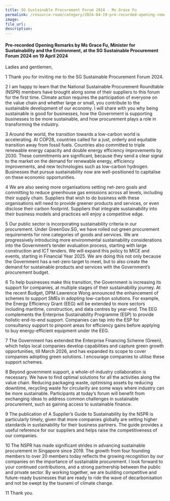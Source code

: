 ```yaml
---  
title: SG Sustainable Procurement Forum 2024 - Ms Grace Fu
permalink: /resource-room/category/2024-04-19-pre-recorded-opening-remarks-at-the-sg-sustainable-procurement-forum-2024
image:  
file_url:  
description:  
---
```

#### Pre-recorded Opening Remarks by Ms Grace Fu, Minister for Sustainability and the Environment, at the SG Sustainable Procurement Forum 2024 on 19 April 2024

Ladies and gentlemen,  

1  Thank you for inviting me to the SG Sustainable Procurement Forum 2024.  

2  I am happy to learn that the National Sustainable Procurement Roundtable (NSPR) members have brought along some of their suppliers to this forum for the first time. Climate action requires the participation of everyone on the value chain and whether large or small, you contribute to the sustainable development of our economy. I will share with you why being sustainable is good for businesses, how the Government is supporting businesses to be more sustainable, and how procurement plays a role in transforming the industry.  

3  Around the world, the transition towards a low-carbon world is accelerating. At COP28, countries called for a just, orderly and equitable transition away from fossil fuels. Countries also committed to triple renewable energy capacity and double energy efficiency improvements by 2030. These commitments are significant, because they send a clear signal to the market on the demand for renewable energy, efficiency improvements, and new technologies such as low-carbon hydrogen. Businesses that pursue sustainability now are well-positioned to capitalise on these economic opportunities.  

4  We are also seeing more organisations setting net-zero goals and committing to reduce greenhouse gas emissions across all levels, including their supply chain.  Suppliers that wish to do business with these organisations will need to provide greener products and services, or even disclose their carbon footprint. Suppliers that integrate sustainability into their business models and practices will enjoy a competitive edge.  

5  Our public sector is incorporating sustainability criteria in our procurement. Under GreenGov.SG, we have rolled out green procurement requirements for nine categories of goods and services. We are progressively introducing more environmental sustainability considerations into the Government’s tender evaluation process, starting with large construction and ICT tenders. We will expand this policy to MICE and events, starting in Financial Year 2025. We are doing this not only because the Government has a net-zero target to meet, but to also create the demand for sustainable products and services with the Government’s procurement budget.  

6  To help businesses make this transition, the Government is increasing its support for companies, at multiple stages of their sustainability journey. At the recent Budget, DPM Lawrence Wong announced the enhancement of schemes to support SMEs in adopting low-carbon solutions. For example, the Energy Efficiency Grant (EEG) will be extended to more sectors including maritime, construction, and data centres by year-end. The EEG complements the Enterprise Sustainability Programme (ESP) to provide holistic end-to-end support. Companies can tap into the ESP for consultancy support to pinpoint areas for efficiency gains before applying to buy energy-efficient equipment under the EEG.  

7  The Government has extended the Enterprise Financing Scheme (Green), which helps local companies develop capabilities and capture green growth opportunities, till March 2026, and has expanded its scope to cover companies adopting green solutions. I encourage companies to utilise these support schemes.  

8  Beyond government support, a whole-of-industry collaboration is necessary. We have to find optimal solutions for all the activities along the value chain. Reducing packaging waste, optimising assets by reducing downtime, recycling waste for circularity are some ways where industry can be more sustainable. Participants at today’s forum will benefit from exchanging ideas to address common challenges in sustainable procurement, such as gaining access to sustainable finance.  

9  The publication of A Supplier’s Guide to Sustainability by the NSPR is particularly timely, given that more companies globally are setting higher standards in sustainability for their business partners. The guide provides a useful reference for our suppliers and helps raise the competitiveness of our companies.  

10  The NSPR has made significant strides in advancing sustainable procurement in Singapore since 2019. The growth from four founding members to over 20 members today reflects the growing recognition by our companies on the importance of sustainable procurement. I look forward to your continued contributions, and a strong partnership between the public and private sector. By working together, we are building competitive and future-ready businesses that are ready to ride the wave of decarbonisation and not be swept by the tsunami of climate change.  

11  Thank you.
